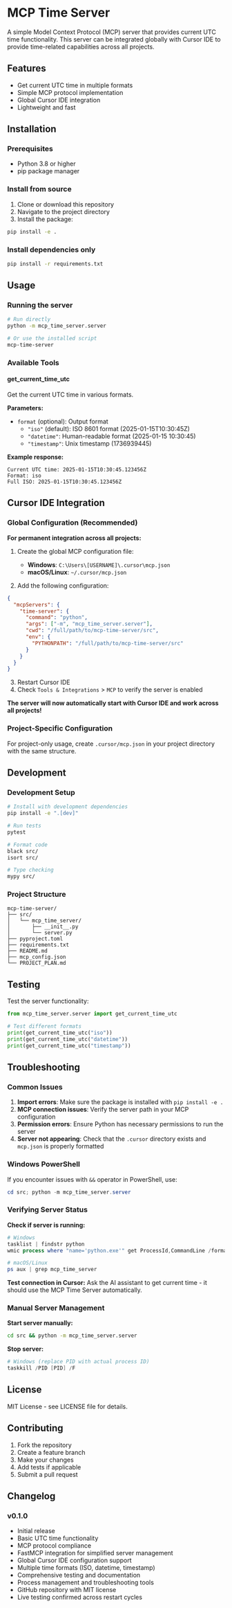 # MCP Time Server

A simple Model Context Protocol (MCP) server that provides current UTC time functionality. This server can be integrated globally with Cursor IDE to provide time-related capabilities across all projects.

## Features

- Get current UTC time in multiple formats
- Simple MCP protocol implementation
- Global Cursor IDE integration
- Lightweight and fast

## Installation

### Prerequisites

- Python 3.8 or higher
- pip package manager

### Install from source

1. Clone or download this repository
2. Navigate to the project directory
3. Install the package:

```bash
pip install -e .
```

### Install dependencies only

```bash
pip install -r requirements.txt
```

## Usage

### Running the server

```bash
# Run directly
python -m mcp_time_server.server

# Or use the installed script
mcp-time-server
```

### Available Tools

#### get_current_time_utc

Get the current UTC time in various formats.

**Parameters:**
- `format` (optional): Output format
  - `"iso"` (default): ISO 8601 format (2025-01-15T10:30:45Z)
  - `"datetime"`: Human-readable format (2025-01-15 10:30:45)
  - `"timestamp"`: Unix timestamp (1736939445)

**Example response:**
```
Current UTC time: 2025-01-15T10:30:45.123456Z
Format: iso
Full ISO: 2025-01-15T10:30:45.123456Z
```

## Cursor IDE Integration

### Global Configuration (Recommended)

**For permanent integration across all projects:**

1. Create the global MCP configuration file:
   - **Windows**: `C:\Users\[USERNAME]\.cursor\mcp.json`
   - **macOS/Linux**: `~/.cursor/mcp.json`

2. Add the following configuration:

```json
{
  "mcpServers": {
    "time-server": {
      "command": "python",
      "args": ["-m", "mcp_time_server.server"],
      "cwd": "/full/path/to/mcp-time-server/src",
      "env": {
        "PYTHONPATH": "/full/path/to/mcp-time-server/src"
      }
    }
  }
}
```

3. Restart Cursor IDE
4. Check `Tools & Integrations` > `MCP` to verify the server is enabled

**The server will now automatically start with Cursor IDE and work across all projects!**

### Project-Specific Configuration

For project-only usage, create `.cursor/mcp.json` in your project directory with the same structure.

## Development

### Development Setup

```bash
# Install with development dependencies
pip install -e ".[dev]"

# Run tests
pytest

# Format code
black src/
isort src/

# Type checking
mypy src/
```

### Project Structure

```
mcp-time-server/
├── src/
│   └── mcp_time_server/
│       ├── __init__.py
│       └── server.py
├── pyproject.toml
├── requirements.txt
├── README.md
├── mcp_config.json
└── PROJECT_PLAN.md
```

## Testing

Test the server functionality:

```python
from mcp_time_server.server import get_current_time_utc

# Test different formats
print(get_current_time_utc("iso"))
print(get_current_time_utc("datetime"))
print(get_current_time_utc("timestamp"))
```

## Troubleshooting

### Common Issues

1. **Import errors**: Make sure the package is installed with `pip install -e .`
2. **MCP connection issues**: Verify the server path in your MCP configuration
3. **Permission errors**: Ensure Python has necessary permissions to run the server
4. **Server not appearing**: Check that the `.cursor` directory exists and `mcp.json` is properly formatted

### Windows PowerShell

If you encounter issues with `&&` operator in PowerShell, use:

```powershell
cd src; python -m mcp_time_server.server
```

### Verifying Server Status

**Check if server is running:**
```powershell
# Windows
tasklist | findstr python
wmic process where "name='python.exe'" get ProcessId,CommandLine /format:list

# macOS/Linux  
ps aux | grep mcp_time_server
```

**Test connection in Cursor:**
Ask the AI assistant to get current time - it should use the MCP Time Server automatically.

### Manual Server Management

**Start server manually:**
```bash
cd src && python -m mcp_time_server.server
```

**Stop server:**
```powershell
# Windows (replace PID with actual process ID)
taskkill /PID [PID] /F
```

## License

MIT License - see LICENSE file for details.

## Contributing

1. Fork the repository
2. Create a feature branch
3. Make your changes
4. Add tests if applicable
5. Submit a pull request

## Changelog

### v0.1.0
- Initial release
- Basic UTC time functionality
- MCP protocol compliance
- FastMCP integration for simplified server management
- Global Cursor IDE configuration support
- Multiple time formats (ISO, datetime, timestamp)
- Comprehensive testing and documentation
- Process management and troubleshooting tools
- GitHub repository with MIT license
- Live testing confirmed across restart cycles 